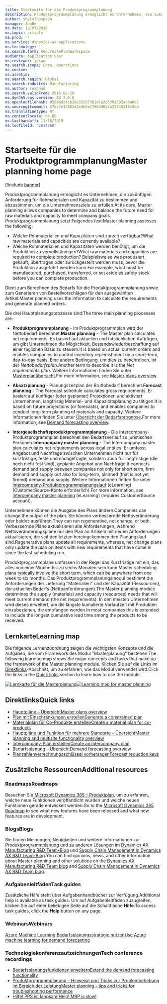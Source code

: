 ```yaml
---
title: Startseite für die Produktprogrammplanung
description: Produktprogrammplanung ermöglicht es Unternehmen, die zukünftigen Anforderung für Rohmaterialen und Kapazität zu bestimmen und abzustimmen, um die Unternehmensziele zu erfüllen.
author: ShylaThompson
manager: AnnBe
ms.date: 12/03/2018
ms.topic: article
ms.prod: ''
ms.service: dynamics-ax-applications
ms.technology: ''
ms.search.form: ReqCreatePlanWorkspace
audience: Application User
ms.reviewer: josaw
ms.search.scope: Core, Operations
ms.custom: ''
ms.assetid: ''
ms.search.region: Global
ms.search.industry: Manufacturing
ms.author: roxanad
ms.search.validFrom: 2016-02-28
ms.dyn365.ops.version: AX 7.0.0
ms.openlocfilehash: 0588ad24cb28a32557361e1a2e5391502a8b46d7
ms.sourcegitcommit: 57bc7e17682e2edb5e1766496b7a22f4621819dd
ms.translationtype: HT
ms.contentlocale: de-DE
ms.lasthandoff: 11/18/2019
ms.locfileid: "2814260"
---
```

# <a name="master-planning-home-page"></a><span data-ttu-id="e6531-103">Startseite für die Produktprogrammplanung</span><span class="sxs-lookup"><span data-stu-id="e6531-103">Master planning home page</span></span>

[!include [banner](../includes/banner.md)]

<span data-ttu-id="e6531-104">Produktprogrammplanung ermöglicht es Unternehmen, die zukünftigen Anforderung für Rohmaterialen und Kapazität zu bestimmen und abzustimmen, um die Unternehmensziele zu erfüllen.</span><span class="sxs-lookup"><span data-stu-id="e6531-104">At its core, Master planning allows companies to determine and balance the future need for raw materials and capacity to meet company goals.</span></span> <span data-ttu-id="e6531-105">Produktprogrammplanung setzt Folgendes fest:</span><span class="sxs-lookup"><span data-stu-id="e6531-105">Master planning assesses the following:</span></span> 

-  <span data-ttu-id="e6531-106">Welche Rohmaterialien und Kapazitäten sind zurzeit verfügbar?</span><span class="sxs-lookup"><span data-stu-id="e6531-106">What raw materials and capacities are currently available?</span></span> 
-  <span data-ttu-id="e6531-107">Welche Rohmaterialien und Kapazitäten werden benötigt, um die Produktion zu vervollständigen?</span><span class="sxs-lookup"><span data-stu-id="e6531-107">What raw materials and capacities are required to complete production?</span></span> <span data-ttu-id="e6531-108">Beispielsweise was produziert, gekauft, übertragen oder zurückgestellt werden muss, bevor die Produktion ausgeführt werden kann.</span><span class="sxs-lookup"><span data-stu-id="e6531-108">For example, what must be manufactured, purchased, transferred, or set aside as safety stock before you can complete production.</span></span>

<span data-ttu-id="e6531-109">Dient zum Berechnen des Bedarfs für die Produktprogrammplanung sowie zum Generieren von Bestellvorschlägen für den ausgewählten Artikel.</span><span class="sxs-lookup"><span data-stu-id="e6531-109">Master planning uses the information to calculate the requirements and generate planned orders.</span></span>

<span data-ttu-id="e6531-110">Die drei Hauptplanungsprozesse sind:</span><span class="sxs-lookup"><span data-stu-id="e6531-110">The three main planning processes are:</span></span>

-  <span data-ttu-id="e6531-111">**Produktprogrammplanung** - Im Produktprogrammplan wird der Nettobedarf berechnet.</span><span class="sxs-lookup"><span data-stu-id="e6531-111">**Master planning** - The Master plan calculates net requirements.</span></span> <span data-ttu-id="e6531-112">Es basiert auf aktuellen und tatsächlichen Aufträgen, um gibt Unternehmen die Möglichkeit, Bestandswiederbeschaffung auf einer täglichen Basis zu steuern.</span><span class="sxs-lookup"><span data-stu-id="e6531-112">It is based on actual current orders and enables companies to control inventory replenishment on a short-term, day-to-day basis.</span></span> <span data-ttu-id="e6531-113">Eine andere Bedingung, um dies zu beschreiben, ist der *Nettobedarfsplan*.</span><span class="sxs-lookup"><span data-stu-id="e6531-113">Another term to describe it is the *Net requirements plan*.</span></span> <span data-ttu-id="e6531-114">Weitere Informationen finden Sie unter [Masterplanübersicht](master-plans.md).</span><span class="sxs-lookup"><span data-stu-id="e6531-114">For more information, see [Master plans overview](master-plans.md).</span></span> 

-  <span data-ttu-id="e6531-115">**Absatzplanung** - Planungszeitplan der Bruttobedarf berechnet.</span><span class="sxs-lookup"><span data-stu-id="e6531-115">**Forecast planning** - The Forecast schedule calculates gross requirements.</span></span> <span data-ttu-id="e6531-116">Er basiert auf künftiger (oder geplanter) Projektionen und aktiviert Unternehmen, langfristig Material- und Kapazitätsplanung zu tätigen.</span><span class="sxs-lookup"><span data-stu-id="e6531-116">It is based on future projections (or forecasts), and enables companies to conduct long-term planning of materials and capacity.</span></span> <span data-ttu-id="e6531-117">Weitere Informationen finden Sie unter [Übersicht der Bedarfsprognose](introduction-demand-forecasting.md).</span><span class="sxs-lookup"><span data-stu-id="e6531-117">For more information, see [Demand forecasting overview](introduction-demand-forecasting.md).</span></span> 

-  <span data-ttu-id="e6531-118">**Intergesellschaftsproduktprogrammplanung** - Die Intercompany-Produktprogrammplan berechnet den Bedarfsverlauf zu juristischen Personen.</span><span class="sxs-lookup"><span data-stu-id="e6531-118">**Intercompany master planning** - The Intercompany master plan calculates net requirements across legal entities.</span></span> <span data-ttu-id="e6531-119">Er umfasst Angebot und Nachfrage zwischen Unternehmen nicht nur für kurzfristige, feste und nachgefragte, sondern auch für langfristige (die noch nicht fest sind), geplante Angebot und Nachfrage.</span><span class="sxs-lookup"><span data-stu-id="e6531-119">It connects demand and supply between companies not only for short term, firm demand and supply but also for long-term, planned (that is not yet firmed) demand and supply.</span></span> <span data-ttu-id="e6531-120">Weitere Informationen finden Sie unter [Intercompany-Produktprogrammplanungslauf](https://mbspartner.microsoft.com/AX/CourseOverview/1276) (eLearning) (CustomerSource-Konto erforderlich).</span><span class="sxs-lookup"><span data-stu-id="e6531-120">For more information, see [Intercompany master planning](https://mbspartner.microsoft.com/AX/CourseOverview/1276)  (eLearning) (requires CustomerSource account).</span></span> 

<span data-ttu-id="e6531-121">Unternehmen können die Ausgabe des Plans ändern.</span><span class="sxs-lookup"><span data-stu-id="e6531-121">Companies can change the output of the plan.</span></span> <span data-ttu-id="e6531-122">Sie können verbessernde Nettoveränderung oder beides ausführen.</span><span class="sxs-lookup"><span data-stu-id="e6531-122">They can run regenerative, net change, or both.</span></span> <span data-ttu-id="e6531-123">Verbessernde Pläne aktualisieren alle Anforderungen, während Nettoveränderungspläne nur den Plan an Artikeln mit neuen Anforderungen aktualisieren, die seit den letzten hereingekommen den Planungslauf sind.</span><span class="sxs-lookup"><span data-stu-id="e6531-123">Regenerative plans update all requirements, whereas, net change plans only update the plan on items with new requirements that have come in since the last scheduling run.</span></span>

<span data-ttu-id="e6531-124">Produktprogrammpläne umfassen in der Regel das Kurzfristige mit ein, das alles von einer Woche bis zu sechs Monaten sein kann.</span><span class="sxs-lookup"><span data-stu-id="e6531-124">Master scheduling plans typically involve the short term, which can be anywhere from one week to six months.</span></span> <span data-ttu-id="e6531-125">Das Produktprogrammplanungsmodul bestimmt die Anforderungen der Lieferung "Materialien" und der Kapazität (Ressourcen), der aktuellen Bedarfs (Nettoanforderungen).</span><span class="sxs-lookup"><span data-stu-id="e6531-125">The Master planning module determines the supply (materials) and capacity (resources) needs that will meet current demand (the net requirements).</span></span> <span data-ttu-id="e6531-126">In den meisten Unternehmen wird dieses erweitert, um die längste kumulierte Vorlaufzeit mit Produkten einzubeziehen, die empfangen werden.</span><span class="sxs-lookup"><span data-stu-id="e6531-126">In most companies this is extended to include the longest cumulative lead time among the products to be received.</span></span>

## <a name="learning-map"></a><span data-ttu-id="e6531-127">Lernkarte</span><span class="sxs-lookup"><span data-stu-id="e6531-127">Learning map</span></span>

<span data-ttu-id="e6531-128">Die folgende Lernenzuordnung zeigen die wichtigsten Konzepte und die Aufgaben, die vom Framework des Modul "Masterplanung" bestehen.</span><span class="sxs-lookup"><span data-stu-id="e6531-128">The following learning map shows the major concepts and tasks that make up the framework of the Master planning module.</span></span> <span data-ttu-id="e6531-129">Klicken Sie auf die Links im [Direktlinks](#quick-links)-Abschnitt, um zu erfahren, wie das Modul verwendet wird.</span><span class="sxs-lookup"><span data-stu-id="e6531-129">Click the links in the [Quick links](#quick-links) section to learn how to use the module.</span></span>

<span data-ttu-id="e6531-130">[![Lernkarte für die Masterplanung](./media/master-planning-learning-map.png)](./media/master-planning-learning-map.png)</span><span class="sxs-lookup"><span data-stu-id="e6531-130">[![Learning map for master planning](./media/master-planning-learning-map.png)](./media/master-planning-learning-map.png)</span></span>

## <a name="quick-links"></a><span data-ttu-id="e6531-131">Direktlinks</span><span class="sxs-lookup"><span data-stu-id="e6531-131">Quick links</span></span>

- [<span data-ttu-id="e6531-132">Hauptpläne – Übersicht</span><span class="sxs-lookup"><span data-stu-id="e6531-132">Master plans overview</span></span>](master-plans.md)  
- [<span data-ttu-id="e6531-133">Plan mit Einschränkungen erstellen</span><span class="sxs-lookup"><span data-stu-id="e6531-133">Generate a constrained plan</span></span>](./tasks/constrained-plan.md)
- [<span data-ttu-id="e6531-134">Materialplan für Co-Produkte erstellen</span><span class="sxs-lookup"><span data-stu-id="e6531-134">Create a material plan for co-products</span></span>](./tasks/create-material-plan-co-products.md)
- [<span data-ttu-id="e6531-135">Hauptpläne und Funktion für mehrere Standorte – Übersicht</span><span class="sxs-lookup"><span data-stu-id="e6531-135">Master planning and multisite functionality overview</span></span>](master-plan-multisite-functionality.md)
- [<span data-ttu-id="e6531-136">Intercompany-Plan erstellen</span><span class="sxs-lookup"><span data-stu-id="e6531-136">Create an intercompany plan</span></span>](./tasks/create-intercompany-plan.md)
- [<span data-ttu-id="e6531-137">Bedarfsplanung – Übersicht</span><span class="sxs-lookup"><span data-stu-id="e6531-137">Demand forecasting overview</span></span>](introduction-demand-forecasting.md)
- [<span data-ttu-id="e6531-138">Planzahlenverrechnungsschlüssel vorhersagen</span><span class="sxs-lookup"><span data-stu-id="e6531-138">Forecast reduction keys</span></span>](reduction-keys.md)
                                  
## <a name="additional-resources"></a><span data-ttu-id="e6531-139">Zusätzliche Ressourcen</span><span class="sxs-lookup"><span data-stu-id="e6531-139">Additional resources</span></span>

### <a name="roadmaps"></a><span data-ttu-id="e6531-140">Roadmaps</span><span class="sxs-lookup"><span data-stu-id="e6531-140">Roadmaps</span></span>
<span data-ttu-id="e6531-141">Besuchen Sie [Microsoft Dynamics 365 – Produktplan](https://roadmap.dynamics.com/), um zu erfahren, welche neue Funktionen veröffentlicht wurden und welche neuen Funktionen gerade entwickelt werden.</span><span class="sxs-lookup"><span data-stu-id="e6531-141">Go to the [Microsoft Dynamics 365 Roadmap](https://roadmap.dynamics.com/) to see what new features have been released and what new features are in development.</span></span>

### <a name="blogs"></a><span data-ttu-id="e6531-142">Blogs</span><span class="sxs-lookup"><span data-stu-id="e6531-142">Blogs</span></span>
<span data-ttu-id="e6531-143">Sie finden Meinungen, Neuigkeiten und weitere Informationen zur Produktprogrammplanung und zu anderen Lösungen im [Dynamics AX Manufacturing R&D Team-Blog](https://blogs.msdn.microsoft.com/axmfg) und [Supply Chain Management in Dynamics AX R&D Team-Blog](https://blogs.msdn.microsoft.com/dynamicsaxscm).</span><span class="sxs-lookup"><span data-stu-id="e6531-143">You can find opinions, news, and other information about Master planning and other solutions on the [Dynamics AX Manufacturing R&D Team blog](https://blogs.msdn.microsoft.com/axmfg) and [Supply Chain Management in Dynamics AX R&D Team blog](https://blogs.msdn.microsoft.com/dynamicsaxscm).</span></span>

### <a name="task-guides"></a><span data-ttu-id="e6531-144">Aufgabenleitfäden</span><span class="sxs-lookup"><span data-stu-id="e6531-144">Task guides</span></span>
<span data-ttu-id="e6531-145">Zusätzliche Hilfe steht über Aufgabenhandbücher zur Verfügung.</span><span class="sxs-lookup"><span data-stu-id="e6531-145">Additional help is available as task guides.</span></span> <span data-ttu-id="e6531-146">Um auf Aufgabenleitfäden zuzugreifen, klicken Sie auf einer beliebigen Seite auf die Schaltfläche **Hilfe**.</span><span class="sxs-lookup"><span data-stu-id="e6531-146">To access task guides, click the **Help** button on any page.</span></span>

### <a name="webinars"></a><span data-ttu-id="e6531-147">Webinars</span><span class="sxs-lookup"><span data-stu-id="e6531-147">Webinars</span></span>
[<span data-ttu-id="e6531-148">Azure Machine Learning Bedarfsplanungsstrategie nutzen</span><span class="sxs-lookup"><span data-stu-id="e6531-148">Use Azure machine learning for demand forecasting</span></span>](https://www.youtube.com/watch?v=4nQsccdFFDA&feature=youtu.be)

### <a name="tech-conference-recordings"></a><span data-ttu-id="e6531-149">Technologiekonferenzaufzeichnungen</span><span class="sxs-lookup"><span data-stu-id="e6531-149">Tech conference recordings</span></span>
-  [<span data-ttu-id="e6531-150">Bedarfsplanungsfunktionen erweitern</span><span class="sxs-lookup"><span data-stu-id="e6531-150">Extend the demand forecasting functionality</span></span>](https://www.youtube.com/watch?v=4OIKIXLiNjI&feature=youtu.be)
-  [<span data-ttu-id="e6531-151">Produktprogrammplanung – Hinweise und Tricks zur Problembehebung im Bereich der Leistung</span><span class="sxs-lookup"><span data-stu-id="e6531-151">Master planning - tips and tricks for troubleshooting performance</span></span>](https://youtu.be/7v8BPmEs9Dg)
-  [<span data-ttu-id="e6531-152">Hilfe! PPS ist langsam!</span><span class="sxs-lookup"><span data-stu-id="e6531-152">Help! MRP is slow!</span></span>](https://youtu.be/RLXybx20B5o)



